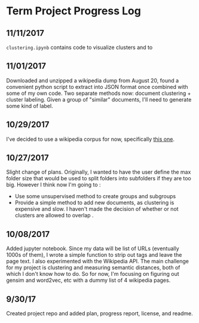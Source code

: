 # Term Project Progress Log


## 11/11/2017
`clustering.ipynb` contains code to visualize clusters and to 

## 11/01/2017
Downloaded and unzipped a wikipedia dump from August 20, found a convenient python script to extract into JSON format once combined with some of my own code.
Two separate methods now: document clustering + cluster labeling. Given a group of "similar" documents, I'll need to generate some kind of label.

## 10/29/2017
I've decided to use a wikipedia corpus for now, specifically [this one](http://www.cs.upc.edu/~nlp/wikicorpus/).


## 10/27/2017
Slight change of plans. Originally, I wanted to have the user define the max folder size that would be used to split folders into subfolders if they are too big. However I think now I'm going to :
- Use some unsupervised method to create groups and subgroups
- Provide a simple method to add new documents, as clustering is expensive and slow.
I haven't made the decision of whether or not clusters are allowed to overlap .

## 10/08/2017
Added jupyter notebook. Since my data will be list of URLs (eventually 1000s of them), I wrote a simple function to strip out tags and leave the page text. I also experimented with the Wikipedia API. The main challenge for my project is clustering and measuring semantic distances, both of which I don't know how to do. So for now, I'm focusing on figuring out gensim and word2vec, etc with a dummy list of 4 wikipedia pages.

## 9/30/17
Created project repo and added plan, progress report, license, and readme.
